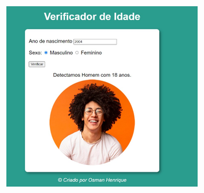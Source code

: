 <img src="https://raw.githubusercontent.com/osmanhenrique/Verificador-de-Idade/main/Verificador%20de%20idade.jpg">
